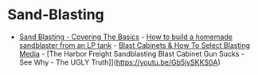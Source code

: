 # Sand-Blasting
- [Sand Blasting - Covering The Basics](https://youtu.be/te7xawkOAC8) - [How to build a homemade sandblaster from an LP tank](https://youtu.be/GSNOXQVmKwg) - [Blast Cabinets &amp; How To Select Blasting Media](https://youtu.be/qRVsS1wNEUI) - [The Harbor Freight Sandblasting Blast Cabinet Gun Sucks - See Why - The UGLY Truth]](https://youtu.be/Gb5jvSKKS0A)
